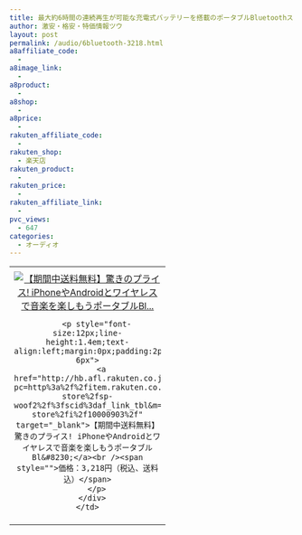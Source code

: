 ```yaml
---
title: 最大約6時間の連続再生が可能な充電式バッテリーを搭載のポータブルBluetoothスピーカー 激安特価3,218円！送料無料！
author: 激安・格安・特価情報ツウ
layout: post
permalink: /audio/6bluetooth-3218.html
a8affiliate_code:
  - 
a8image_link:
  - 
a8product:
  - 
a8shop:
  - 
a8price:
  - 
rakuten_affiliate_code:
  - 
rakuten_shop:
  - 楽天店
rakuten_product:
  - 
rakuten_price:
  - 
rakuten_affiliate_link:
  - 
pvc_views:
  - 647
categories:
  - オーディオ
---
```

<table border="0" cellpadding="0" cellspacing="0">
  <tr>
    <td valign="top">
      <div style="border:1px none;margin:0px;padding:6px 0px;width:260px;text-align:center;float:left">
        <a href="http://hb.afl.rakuten.co.jp/hgc/07751d70.673825f6.07751d71.1ee2326e/?pc=http%3a%2f%2fitem.rakuten.co.jp%2fcreative-store%2fsp-woof2%2f%3fscid%3daf_link_tbl&m=http%3a%2f%2fm.rakuten.co.jp%2fcreative-store%2fi%2f10000903%2f" target="_blank"><img src="http://hbb.afl.rakuten.co.jp/hgb/?pc=http%3a%2f%2fthumbnail.image.rakuten.co.jp%2f%400_mall%2fcreative-store%2fcabinet%2fspkrs%2fsp-woof2.jpg%3f_ex%3d240x240&m=http%3a%2f%2fthumbnail.image.rakuten.co.jp%2f%400_mall%2fcreative-store%2fcabinet%2fspkrs%2fsp-woof2.jpg" alt="【期間中送料無料】驚きのプライス! iPhoneやAndroidとワイヤレスで音楽を楽しもうポータブルBl..." border="0" style="margin:0px;padding:0px" /></a> 
        
        <p style="font-size:12px;line-height:1.4em;text-align:left;margin:0px;padding:2px 6px">
          <a href="http://hb.afl.rakuten.co.jp/hgc/07751d70.673825f6.07751d71.1ee2326e/?pc=http%3a%2f%2fitem.rakuten.co.jp%2fcreative-store%2fsp-woof2%2f%3fscid%3daf_link_tbl&m=http%3a%2f%2fm.rakuten.co.jp%2fcreative-store%2fi%2f10000903%2f" target="_blank">【期間中送料無料】驚きのプライス! iPhoneやAndroidとワイヤレスで音楽を楽しもうポータブルBl&#8230;</a><br /><span style="">価格：3,218円（税込、送料込）</span>
        </p>
      </div>
    </td>
  </tr>
</table>